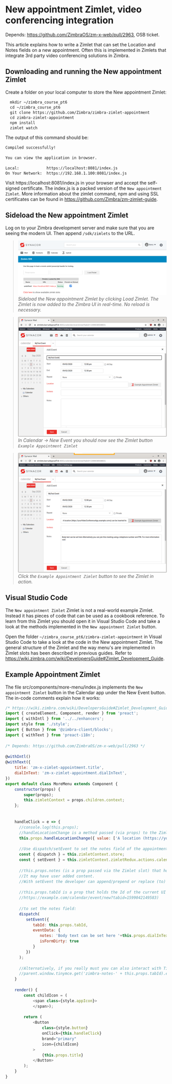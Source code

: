 # New appointment Zimlet, video conferencing integration

Depends: https://github.com/ZimbraOS/zm-x-web/pull/2963, OSB ticket.

This article explains how to write a Zimlet that can set the Location and Notes fields on a new appointment. Often this is implemented in Zimlets that integrate 3rd party video conferencing solutions in Zimbra.

## Downloading and running the New appointment Zimlet

Create a folder on your local computer to store the New appointment Zimlet:

      mkdir ~/zimbra_course_pt6
      cd ~/zimbra_course_pt6
      git clone https://github.com/Zimbra/zimbra-zimlet-appointment
      cd zimbra-zimlet-appointment
      npm install
      zimlet watch

The output of this command should be:

```
Compiled successfully!

You can view the application in browser.

Local:            https://localhost:8081/index.js
On Your Network:  https://192.168.1.100:8081/index.js
```

Visit https://localhost:8081/index.js in your browser and accept the self-signed certificate. The index.js is a packed version of the `New appointment Zimlet`. More information about the zimlet command, npm and using SSL certificates can be found in https://github.com/Zimbra/zm-zimlet-guide. 

## Sideload the New appointment Zimlet

Log on to your Zimbra development server and make sure that you are seeing the modern UI. Then append `/sdk/zimlets` to the URL.

> ![](screenshots/03-Sideload.png)
*Sideload the New appointment Zimlet by clicking Load Zimlet. The Zimlet is now added to the Zimbra UI in real-time. No reload is necessary.*

> ![](screenshots/04-NewAppointment.png)
*In Calendar -> New Event you should now see the Zimlet button `Example Appointment Zimlet`*

> ![](screenshots/05-NewAppointmentFilled.png)
*Click the `Example Appointment Zimlet` button to see the Zimlet in action.*

## Visual Studio Code

The `New appointment Zimlet` Zimlet is not a real-world example Zimlet. Instead it has pieces of code that can be used as a cookbook reference. To learn from this Zimlet you should open it in Visual Studio Code and take a look at the methods implemented in the `New appointment Zimlet` button.


Open the folder `~/zimbra_course_pt6/zimbra-zimlet-appointment` in Visual Studio Code to take a look at the code in the New appointment Zimlet. The general structure of the Zimlet and the way menu's are implemented in Zimlet slots has been described in previous guides. Refer to https://wiki.zimbra.com/wiki/DevelopersGuide#Zimlet_Development_Guide.

## Example Appointment Zimlet

The file src/components/more-menu/index.js implements the `New appointment Zimlet` button in the Calendar app under the New Event button. The in-code comments explain how it works:

```javascript
/* https://wiki.zimbra.com/wiki/DevelopersGuide#Zimlet_Development_Guide */
import { createElement, Component, render } from 'preact';
import { withIntl } from '../../enhancers';
import style from './style';
import { Button } from '@zimbra-client/blocks';
import { withText } from 'preact-i18n';

/* Depends: https://github.com/ZimbraOS/zm-x-web/pull/2963 */

@withIntl()
@withText({
    title: 'zm-x-zimlet-appointment.title',
    dialInText: 'zm-x-zimlet-appointment.dialInText',
})
export default class MoreMenu extends Component {
    constructor(props) {
        super(props);
        this.zimletContext = props.children.context;
    };


    handleClick = e => {
      //console.log(this.props);
      //handleLocationChange is a method passed (via props) to the Zimlet slot that allows you to set the location of the appointment
      this.props.handleLocationChange({ value: ['A location (https://yourVideoConferenceApp.example.coms) can be inserted here'] });
      
      //Use dispatch/setEvent to set the notes field of the appointment.
      const { dispatch } = this.zimletContext.store;
      const { setEvent } = this.zimletContext.zimletRedux.actions.calendar;

      //this.props.notes (is a prop passed via the Zimlet slot) that holds the content of the notes field (at the time the user clicks the Zimlet button)
      //It may have user added content.
      //With setEvent the developer can append/prepend or replace (to) the users notes.
      
      //this.props.tabId is a prop that holds the Id of the current UI tab (it is also visible in the address bar of the browser, 
      //https://example.com/calendar/event/new?tabid=1599042149583)

      //to set the notes field:
      dispatch(
         setEvent({
            tabId: this.props.tabId,
            eventData: {
               notes: 'Body text can be set here '+this.props.dialInText + ' ' + this.props.notes,
               isFormDirty: true
            }
         })
      );

      //Alternatively, if you really must you can also interact with TinyMCE directly, but this is NOT recommended:
      //parent.window.tinymce.get('zimbra-notes-' + this.props.tabId).execCommand('mceInsertContent', false, this.props.dialInText + 'someMoreText');
    }

    render() {
        const childIcon = (
            <span class={style.appIcon}>
            </span>);

        return (
            <Button
                class={style.button}
                onClick={this.handleClick}
                brand="primary"
                icon={childIcon}
            >
                {this.props.title}
            </Button>
        );
    }
}
```
